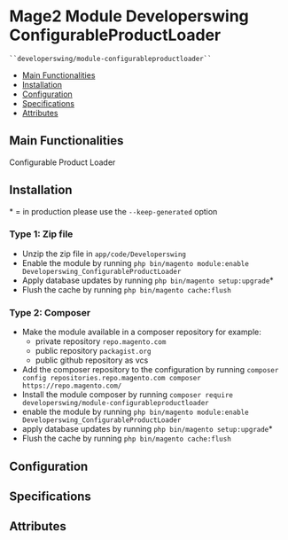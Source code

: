 # Mage2 Module Developerswing ConfigurableProductLoader

    ``developerswing/module-configurableproductloader``

 - [Main Functionalities](#markdown-header-main-functionalities)
 - [Installation](#markdown-header-installation)
 - [Configuration](#markdown-header-configuration)
 - [Specifications](#markdown-header-specifications)
 - [Attributes](#markdown-header-attributes)


## Main Functionalities
Configurable Product Loader

## Installation
\* = in production please use the `--keep-generated` option

### Type 1: Zip file

 - Unzip the zip file in `app/code/Developerswing`
 - Enable the module by running `php bin/magento module:enable Developerswing_ConfigurableProductLoader`
 - Apply database updates by running `php bin/magento setup:upgrade`\*
 - Flush the cache by running `php bin/magento cache:flush`

### Type 2: Composer

 - Make the module available in a composer repository for example:
    - private repository `repo.magento.com`
    - public repository `packagist.org`
    - public github repository as vcs
 - Add the composer repository to the configuration by running `composer config repositories.repo.magento.com composer https://repo.magento.com/`
 - Install the module composer by running `composer require developerswing/module-configurableproductloader`
 - enable the module by running `php bin/magento module:enable Developerswing_ConfigurableProductLoader`
 - apply database updates by running `php bin/magento setup:upgrade`\*
 - Flush the cache by running `php bin/magento cache:flush`


## Configuration




## Specifications




## Attributes



